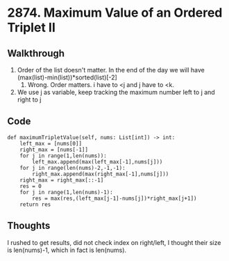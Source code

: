 # 2874. Maximum Value of an Ordered Triplet II
## Walkthrough
1. Order of the list doesn't matter. In the end of the day we will have (max(list)-min(list))*sorted(list)[-2]
   1. Wrong. Order matters. i have to <j and j have to <k.
2. We use j as variable, keep tracking the maximum number left to j and right to j
## Code
```
def maximumTripletValue(self, nums: List[int]) -> int:
    left_max = [nums[0]]
    right_max = [nums[-1]]
    for j in range(1,len(nums)):
        left_max.append(max(left_max[-1],nums[j]))
    for j in range(len(nums)-2,-1,-1):
        right_max.append(max(right_max[-1],nums[j]))
    right_max = right_max[::-1]
    res = 0
    for j in range(1,len(nums)-1):
        res = max(res,(left_max[j-1]-nums[j])*right_max[j+1])
    return res
```
## Thoughts
I rushed to get results, did not check index on right/left, I thought their size is len(nums)-1, which in fact is len(nums).